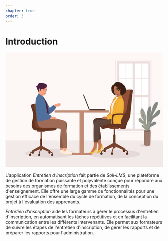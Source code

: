 ```yaml
---
chapter: true
order: 3
---
```


# Introduction

![Introduction](../assets/img/Introduction.jpg)

L'application _Entretien d'inscription_ fait partie de _Soli-LMS_, une plateforme de gestion de formation puissante et polyvalente conçue pour répondre aux besoins des organismes de formation et des établissements d'enseignement. Elle offre une large gamme de fonctionnalités pour une gestion efficace de l'ensemble du cycle de formation, de la conception du projet à l'évaluation des apprenants.

_Entretien d'inscription_ aide les formateurs à gérer le processus d'entretien d'inscription, en automatisant les tâches répétitives et en facilitant la communication entre les différents intervenants. Elle permet aux formateurs de suivre les étapes de l'entretien d'inscription, de gérer les rapports et de préparer les rapports pour l'administration.
